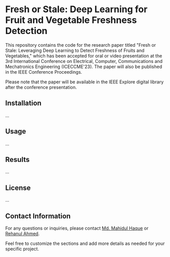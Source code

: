 # Fresh or Stale: Deep Learning for Fruit and Vegetable Freshness Detection

<!-- [![License](https://img.shields.io/badge/License-MIT-blue.svg)](https://opensource.org/licenses/MIT) -->

This repository contains the code for the research paper titled "Fresh or Stale: Leveraging Deep Learning to Detect Freshness of Fruits and Vegetables," which has been accepted for oral or video presentation at the 3rd International Conference on Electrical, Computer, Communications and Mechatronics Engineering (ICECCME'23). The paper will also be published in the IEEE Conference Proceedings.

Please note that the paper will be available in the IEEE Explore digital library after the conference presentation.

## Installation

...

## Usage

...

## Results

...

## License

...
<!-- This project is licensed under the [MIT License](LICENSE). -->

## Contact Information

For any questions or inquiries, please contact [Md. Mahidul Haque](mailto:md.mahidul.haque@g.bracu.ac.bd) or [Rehanul Ahmed](mailto:rehanul.ahmed).

Feel free to customize the sections and add more details as needed for your specific project.

